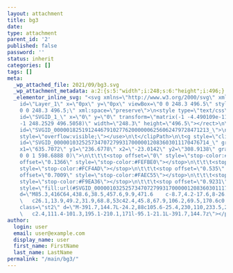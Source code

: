 ```yaml
---
layout: attachment
title: bg3
date: 
type: attachment
parent_id: '2'
published: false
password: ''
status: inherit
categories: []
tags: []
meta:
  _wp_attached_file: 2021/09/bg3.svg
  _wp_attachment_metadata: a:2:{s:5:"width";i:248;s:6:"height";i:496;}
  _elementor_inline_svg: "<svg xmlns=\"http://www.w3.org/2000/svg\" xmlns:xlink=\"http://www.w3.org/1999/xlink\"
    id=\"Layer_1\" x=\"0px\" y=\"0px\" viewBox=\"0 0 248.3 496.5\" style=\"enable-background:new
    0 0 248.3 496.5;\" xml:space=\"preserve\">\n<style type=\"text/css\">\n\t.st0{clip-path:url(#SVGID_00000090284486164796744150000000667265473033701043_);}\n\t.st1{fill:url(#SVGID_00000137127323841033457330000004736721789600896926_);}\n\t.st2{opacity:0.32;fill:none;stroke:#F9ED6B;stroke-width:3.0305;stroke-miterlimit:10;}\n</style>\n<g>\n\t<defs>\n\t\t\n\t\t\t<rect
    id=\"SVGID_1_\" x=\"0\" y=\"0\" transform=\"matrix(-1 -4.490109e-11 4.490109e-11
    -1 248.2529 496.5058)\" width=\"248.3\" height=\"496.5\"></rect>\n\t</defs>\n\t<clipPath
    id=\"SVGID_00000182519124467910277620000006256062479728471213_\">\n\t\t<use xlink:href=\"#SVGID_1_\"
    style=\"overflow:visible;\"></use>\n\t</clipPath>\n\t<g style=\"clip-path:url(#SVGID_00000182519124467910277620000006256062479728471213_);\">\n\t\t\n\t\t\t<linearGradient
    id=\"SVGID_00000103252573470727993170000012083603011170476714_\" gradientUnits=\"userSpaceOnUse\"
    x1=\"635.7072\" y1=\"236.6778\" x2=\"-23.0142\" y2=\"308.9138\" gradientTransform=\"matrix(-1
    0 0 1 598.6888 0)\">\n\t\t\t<stop offset=\"0\" style=\"stop-color:#FFFFFF\"></stop>\n\t\t\t<stop
    offset=\"0.1366\" style=\"stop-color:#FEFBE0\"></stop>\n\t\t\t<stop offset=\"0.3447\"
    style=\"stop-color:#FCF4AD\"></stop>\n\t\t\t<stop offset=\"0.535\" style=\"stop-color:#FBEF7E\"></stop>\n\t\t\t<stop
    offset=\"0.7009\" style=\"stop-color:#FAEC55\"></stop>\n\t\t\t<stop offset=\"0.8358\"
    style=\"stop-color:#F9EA36\"></stop>\n\t\t\t<stop offset=\"0.9231\" style=\"stop-color:#F8E928\"></stop>\n\t\t</linearGradient>\n\t\t<path
    style=\"fill:url(#SVGID_00000103252573470727993170000012083603011170476714_);\"
    d=\"M85.3,416C64,438.6,38.5,457.6,9.9,471.6    c-8.7,4.2-17.6,8-26.8,11.3c1.8-84,3.6-167.9,5.4-251.9C-9.8,152.7-8.1,74.4-6.4-3.9C2-0.5,10.1,3.3,18,7.5
    \   c26.1,13.9,49.2,31.9,68.8,53c42.4,45.8,67.9,106.2,69.5,170.6c0.1,4.3,0.1,8.6,0,13C154.6,309.4,128.4,370.2,85.3,416z\"></path>\n\t\t<path
    class=\"st2\" d=\"M-391.7,144.7L-24.2,88c105.6-25.4,230,110,233.5,201.8l0,0c0.1,1.4,0.1,2.7,0.1,4.1
    \   c2.4,111.4-101.3,195.1-210.1,171l-95.1-21.1L-391.7,144.7z\"></path>\n\t</g>\n</g>\n</svg>"
author:
  login: user
  email: user@example.com
  display_name: user
  first_name: FirstName
  last_name: LastName
permalink: "/main/bg3/"
---
```

